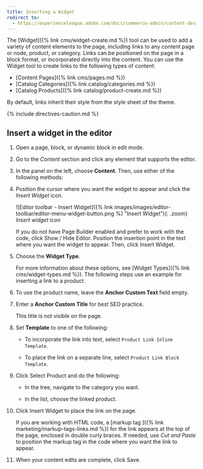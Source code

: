 ```yaml
---
title: Inserting a Widget
redirect to:
  - https://experienceleague.adobe.com/docs/commerce-admin/content-design/wysiwyg/editor-widget.html
---
```


The [Widget]({% link cms/widget-create.md %}) tool can be used to add a variety of content elements to the page, including links to any content page or node, product, or category. Links can be positioned on the page in a block format, or incorporated directly into the content. You can use the Widget tool to create links to the following types of content:

- [Content Pages]({% link cms/pages.md %})
- [Catalog Categories]({% link catalog/categories.md %})
- [Catalog Products]({% link catalog/product-create.md %})

By default, links inherit their style from the style sheet of the theme.

{% include directives-caution.md %}

## Insert a widget in the editor

1. Open a page, block, or dynamic block in edit mode.

1. Go to the _Content_ section and click any element that supports the editor.

1. In the panel on the left, choose **Content**. Then, use either of the following methods:

1. Position the cursor where you want the widget to appear and click the _Insert Widget_ icon.

   ![Editor toolbar - Insert Widget]({% link images/images/editor-toolbar/editor-menu-widget-button.png %} "Insert Widget"){: .zoom}
   _Insert widget icon_

   If you do not have Page Builder enabled and prefer to work with the code, click <span class="btn">Show / Hide Editor</span>. Position the insertion point in the text where you want the widget to appear. Then, click <span class="btn">Insert Widget</span>.

1. Choose the **Widget Type**.

   For more information about these options, see [Widget Types]({% link cms/widget-types.md %}). The following steps use an example for inserting a link to a product.

1. To use the product name, leave the **Anchor Custom Text** field empty.

1. Enter a **Anchor Custom Title** for best SEO practice.

   This title is not visible on the page.

1. Set **Template** to one of the following:

   - To incorporate the link into text, select `Product Link Inline Template`.

   - To place the link on a separate line, select `Product Link Block Template`.

1. Click <span class="btn">Select Product</span> and do the following:

   - In the tree, navigate to the category you want.

   - In the list, choose the linked product.

1. Click <span class="btn">Insert Widget</span> to place the link on the page.

   If you are working with HTML code, a [markup tag ]({% link marketing/markup-tags-links.md %}) for the link appears at the top of the page, enclosed in double curly braces. If needed, use _Cut and Paste_ to position the markup tag in the code where you want the link to appear.

1. When your content edits are complete, click <span class="btn">Save</span>.

